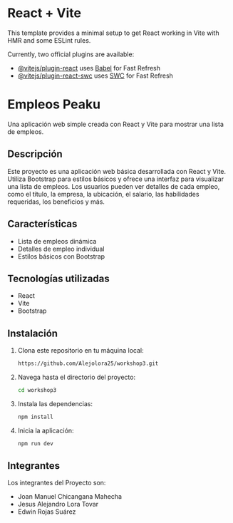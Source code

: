 # React + Vite

This template provides a minimal setup to get React working in Vite with HMR and some ESLint rules.

Currently, two official plugins are available:

- [@vitejs/plugin-react](https://github.com/vitejs/vite-plugin-react/blob/main/packages/plugin-react/README.md) uses [Babel](https://babeljs.io/) for Fast Refresh
- [@vitejs/plugin-react-swc](https://github.com/vitejs/vite-plugin-react-swc) uses [SWC](https://swc.rs/) for Fast Refresh



# Empleos Peaku

Una aplicación web simple creada con React y Vite para mostrar una lista de empleos.

## Descripción

Este proyecto es una aplicación web básica desarrollada con React y Vite. Utiliza Bootstrap para estilos básicos y ofrece una interfaz para visualizar una lista de empleos. Los usuarios pueden ver detalles de cada empleo, como el título, la empresa, la ubicación, el salario, las habilidades requeridas, los beneficios y más.

## Características

- Lista de empleos dinámica
- Detalles de empleo individual
- Estilos básicos con Bootstrap

## Tecnologías utilizadas

- React
- Vite
- Bootstrap

## Instalación

1. Clona este repositorio en tu máquina local:

   ```bash
   https://github.com/Alejolora25/workshop3.git


2. Navega hasta el directorio del proyecto:

    ```bash
    cd workshop3

3. Instala las dependencias:

    ```bash
    npm install

4. Inicia la aplicación:

    ```bash
    npm run dev


## Integrantes 

Los integrantes del Proyecto son:

- Joan Manuel Chicangana Mahecha
- Jesus Alejandro Lora Tovar
- Edwin Rojas Suárez